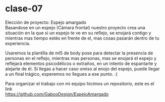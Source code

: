 # clase-07

Elección de proyecto: Espejo amargado  
Basandose en un espejo (Cámara frontal) nuestro proyecto crea una situación en la que si un espejo te ve en su reflejo, se enojará contigo y mientras mas tiempo estés en frente de el, mas cosas pasarán dentro de tu experiencia.  

Usaremos la plantilla de ml5 de body pose para detectar la presencia de personas en el reflejo, mientras mas personas, mas se enojará el espejo y reflejará elementos psicodélicos o extraños, en un intento de espantarte y alejarte de él. Si llegas a hacer caso omiso al enojo del espejo, puede llegar a un final trágico, esperemos no llegues a ese punto. :(  

Para organizar el trabajo con mi equipo hicimos un repositorio, este es el link  
https://github.com/GabooDesign/EspejoAmargado
